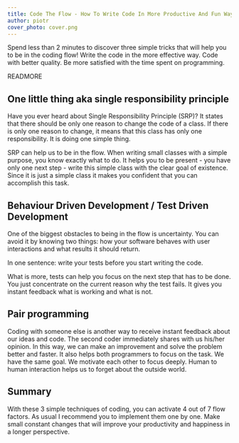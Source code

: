 ```yaml
---
title: Code The Flow - How To Write Code In More Productive And Fun Way
author: piotr
cover_photo: cover.png
---
```


Spend less than 2 minutes to discover three simple tricks that will help you to be in the coding flow! Write the code in the more effective way. Code with better quality. Be more satisfied with the time spent on programming.

READMORE

## One little thing aka single responsibility principle
Have you ever heard about Single Responsibility Principle (SRP)? It states that there should be only one reason to change the code of a class. If there is only one reason to change, it means that this class has only one responsibility. It is doing one simple thing.

SRP can help us to be in the flow. When writing small classes with a simple purpose, you know exactly what to do. It helps you to be present - you have only one next step - write this simple class with the clear goal of existence. Since it is just a simple class it makes you confident that you can accomplish this task.

## Behaviour Driven Development / Test Driven Development
One of the biggest obstacles to being in the flow is uncertainty. You can avoid it by knowing two things: how your software behaves with user interactions and what results it should return.

In one sentence: write your tests before you start writing the code.

What is more, tests can help you focus on the next step that has to be done. You just concentrate on the current reason why the test fails. It gives you instant feedback what is working and what is not.
## Pair programming
Coding with someone else is another way to receive instant feedback about our ideas and code. The second coder immediately shares with us his/her opinion. In this way, we can make an improvement and solve the problem better and faster.
It also helps both programmers to focus on the task. We have the same goal. We motivate each other to focus deeply. Human to human interaction helps us to forget about the outside world.
## Summary
With these 3 simple techniques of coding, you can activate 4 out of 7 flow factors. As usual I recommend you to implement them one by one. Make small constant changes that will improve your productivity and happiness in a longer perspective.

